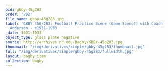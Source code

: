 ```yaml
---
pid: gbby-45g283
order: '282'
file_name: gbby-45g283.jpg
label: 'GBBY 45G/283: Football Practice Scene (Game Scene?) with Coach Heartley ''Hunk''
  Anderson - c1931-1933'
_date: 1931-1933
object_type: glass plate negative
source: http://archives.nd.edu/Bagby/GBBY-45g283.jpg
thumbnail: "/img/derivatives/simple/gbby-45g283/thumbnail.jpg"
full: "/img/derivatives/simple/gbby-45g283/fullwidth.jpg"
layout: bagby_item
collection: bagby
---
```

